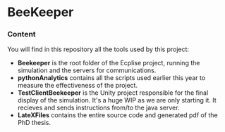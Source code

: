 # BeeKeeper

### Content

You will find in this repository all the tools used by this project:
- **Beekeeper** is the root folder of the Ecplise project, running the simulation and the servers for communications.
- **pythonAnalytics** contains all the scripts used earlier this year to measure the effectiveness of the project.
- **TestClientBeekeeper** is the Unity project responsible for the final display of the simulation. It's a huge WIP as we are only starting it. It recieves and sends instructions from/to the java server.
- **LateXFiles** contains the entire source code and generated pdf of the PhD thesis.
